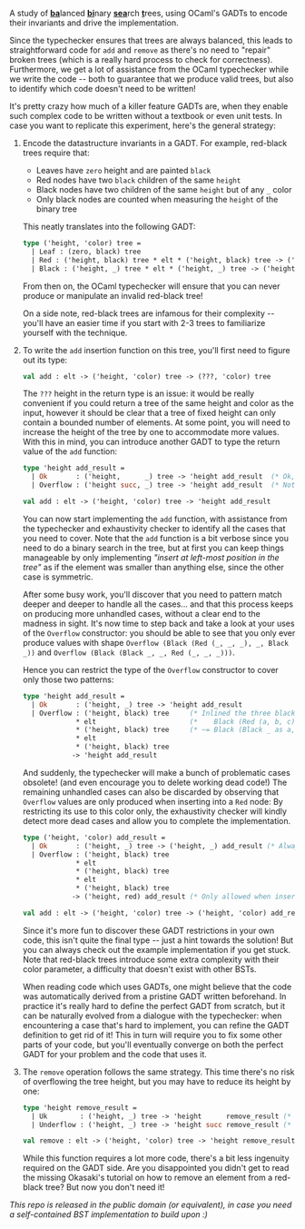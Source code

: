 A study of <ins>**ba**</ins>lanced <ins>**bi**</ins>nary <ins>**sea**</ins>rch <ins>**t**</ins>rees, using OCaml's GADTs to encode their invariants and drive the implementation.

Since the typechecker ensures that trees are always balanced, this leads to straightforward code for `add` and `remove` as there's no need to "repair" broken trees (which is a really hard process to check for correctness).  Furthermore, we get a lot of assistance from the OCaml typechecker while we write the code -- both to guarantee that we produce valid trees, but also to identify which code doesn't need to be written!

It's pretty crazy how much of a killer feature GADTs are, when they enable such complex code to be written without a textbook or even unit tests. In case you want to replicate this experiment, here's the general strategy:

1. Encode the datastructure invariants in a GADT. For example, red-black trees require that:
   - Leaves have `zero` height and are painted `black`
   - Red nodes have two `black` children of the same `height`
   - Black nodes have two children of the same `height` but of any `_` color
   - Only black nodes are counted when measuring the `height` of the binary tree
   
   This neatly translates into the following GADT:
   
   ```ocaml
   type ('height, 'color) tree =
     | Leaf : (zero, black) tree
     | Red : ('height, black) tree * elt * ('height, black) tree -> ('height, red) tree
     | Black : ('height, _) tree * elt * ('height, _) tree -> ('height succ, black) tree
   ```
   
   From then on, the OCaml typechecker will ensure that you can never produce or manipulate an invalid red-black tree!
   
   On a side note, red-black trees are infamous for their complexity -- you'll have an easier time if you start with 2-3 trees to familiarize yourself with the technique.

2. To write the `add` insertion function on this tree, you'll first need to figure out its type:

   ```ocaml
   val add : elt -> ('height, 'color) tree -> (???, 'color) tree
   ```
   
   The `???` height in the return type is an issue: it would be really convenient if you could return a tree of the same height and color as the input, however it should be clear that a tree of fixed height can only contain a bounded number of elements. At some point, you will need to increase the height of the tree by one to accommodate more values. With this in mind, you can introduce another GADT to type the return value of the `add` function:
   
   ```ocaml
   type 'height add_result =
     | Ok       : ('height,      _) tree -> 'height add_result  (* Ok, same height! *)
     | Overflow : ('height succ, _) tree -> 'height add_result  (* Not enough room, must increase the height! *)
   
   val add : elt -> ('height, 'color) tree -> 'height add_result
   ```
   
   You can now start implementing the `add` function, with assistance from the typechecker and exhaustivity checker to identify all the cases that you need to cover. Note that the `add` function is a bit verbose since you need to do a binary search in the tree, but at first you can keep things manageable by only implementing *"insert at left-most position in the tree"* as if the element was smaller than anything else, since the other case is symmetric.
   
   After some busy work, you'll discover that you need to pattern match deeper and deeper to handle all the cases... and that this process keeps on producing more unhandled cases, without a clear end to the madness in sight. It's now time to step back and take a look at your uses of the `Overflow` constructor: you should be able to see that you only ever produce values with shape `Overflow (Black (Red (_, _, _), _, Black _))` and `Overflow (Black (Black _, _, Red (_, _, _)))`.
   
   Hence you can restrict the type of the `Overflow` constructor to cover only those two patterns:
   
   ```ocaml
   type 'height add_result =
     | Ok       : ('height, _) tree -> 'height add_result
     | Overflow : ('height, black) tree     (* Inlined the three black children a,c,e of *)
                * elt                       (*    Black (Red (a, b, c), d, Black _ as e) *)
                * ('height, black) tree     (* ~= Black (Black _ as a, b, Red (c, d, e)) *)
                * elt
                * ('height, black) tree
               -> 'height add_result
   ```
   
   And suddenly, the typechecker will make a bunch of problematic cases obsolete! (and even encourage you to delete working dead code!) The remaining unhandled cases can also be discarded by observing that `Overflow` values are only produced when inserting into a `Red` node: By restricting its use to this color only, the exhaustivity checker will kindly detect more dead cases and allow you to complete the implementation.
   
   ```ocaml
   type ('height, 'color) add_result =
     | Ok       : ('height, _) tree -> ('height, _) add_result (* Always allowed *)
     | Overflow : ('height, black) tree
                * elt
                * ('height, black) tree
                * elt
                * ('height, black) tree
               -> ('height, red) add_result (* Only allowed when inserting in a Red node *)
   
   val add : elt -> ('height, 'color) tree -> ('height, 'color) add_result
   ```

   Since it's more fun to discover these GADT restrictions in your own code, this isn't quite the final type -- just a hint towards the solution! But you can always check out the example implementation if you get stuck. Note that red-black trees introduce some extra complexity with their color parameter, a difficulty that doesn't exist with other BSTs.

   When reading code which uses GADTs, one might believe that the code was automatically derived from a pristine GADT written beforehand. In practice it's really hard to define the perfect GADT from scratch, but it can be naturally evolved from a dialogue with the typechecker: when encountering a case that's hard to implement, you can refine the GADT definition to get rid of it! This in turn will require you to fix some other parts of your code, but you'll eventually converge on both the perfect GADT for your problem and the code that uses it.
   
3. The `remove` operation follows the same strategy. This time there's no risk of overflowing the tree height, but you may have to reduce its height by one:
   
   ```ocaml
   type 'height remove_result =
     | Uk        : ('height, _) tree -> 'height      remove_result (* Ok, same height! *)
     | Underflow : ('height, _) tree -> 'height succ remove_result (* Too much space available, must shrink! *)
   
   val remove : elt -> ('height, 'color) tree -> 'height remove_result
   ```
   
   While this function requires a lot more code, there's a bit less ingenuity required on the GADT side. Are you disappointed you didn't get to read the missing Okasaki's tutorial on how to remove an element from a red-black tree? But now you don't need it!


*This repo is released in the public domain (or equivalent), in case you need a self-contained BST implementation to build upon :)*
